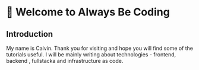 # 👋 Welcome to Always Be Coding

## Introduction
My name is Calvin. Thank you for visiting and hope you will find some of the tutorials useful.
I will be mainly writing about technologies - frontend, backend , fullstacka and infrastructure as code.
